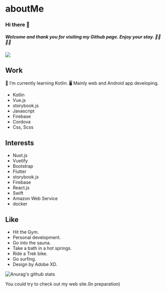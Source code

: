 # aboutMe

###  Hi there 👋

##### Welcome and thank you for visiting my Github page. Enjoy your stay. 🚴‍♂️ 🧖‍♂️


[![](https://raw.githubusercontent.com/soregashi-27/soregashi-27/master/profile-summary-card-output/default/1-repos-per-language.svg)](https://github.com/vn7n24fzkq/github-profile-summary-cards)


## Work
🌱 I’m currently learning Kotlin.
🖥 Mainly web and Android app developing.

- Kotlin
- Vue.js
- storybook.js
- Javascript
- Firebase
- Cordova
- Css, Scss



## Interests
- Nuxt.js
- Vuetify
- Bootstrap
- Flutter
- storybook.js
- Firebase
- React.js
- Swift
- Amazon Web Service
- docker

##  Like
- Hit the Gym.
- Personal development.
- Go into the sauna.
- Take a bath in a hot springs.
- Ride a Trek bike.
- Go surfing.
- Design by Adobe XD.


![Anurag's github stats](https://github-readme-stats.vercel.app/api?username=soregashi-27&theme=gradient&show_icons=true&bg_color=DEG,COLOR1,COLOR2,COLOR3)


You could try to check out my web site.(In preparation)

